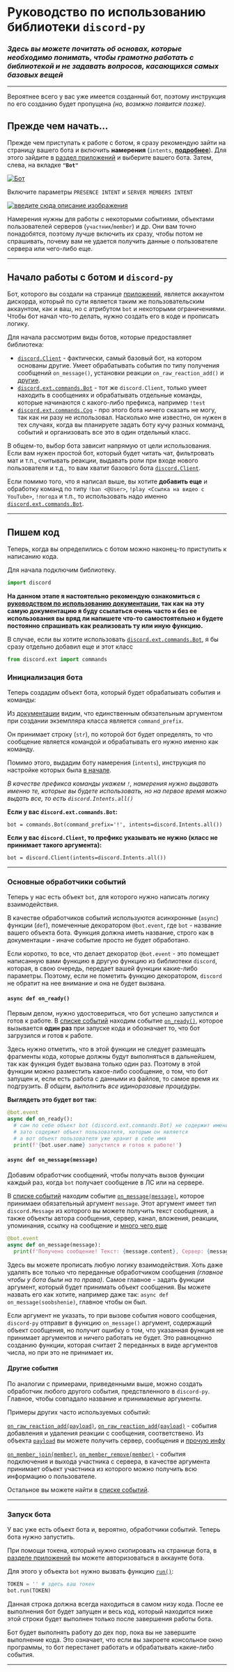 # **Руководство по использованию библиотеки `discord-py`**
### *Здесь вы можете почитать об основах, которые необходимо понимать, чтобы грамотно работать с библиотекой и не задавать вопросов, касающихся самых базовых вещей*
___

Вероятнее всего у вас уже имеется созданный бот, поэтому инструкция по его созданию будет пропущена *(но, возмжно появится позже)*.

## Прежде чем начать...

Прежде чем приступать к работе с ботом, я сразу рекомендую зайти на страницу вашего бота и включить **намерения** (`intents`, [**подробнее**][4]). Для этого зайдите в [раздел приложений][1] и выберите вашего бота. Затем, слева, на вкладке **`"Bot"`**

[![Бот][2]][2] 

Включите параметры `PRESENCE INTENT` и `SERVER MEMBERS INTENT`

[![введите сюда описание изображения][3]][3]

Намерения нужны для работы с некоторыми событиями, объектами пользователей серверов (`участник`/`member`) и др. Они вам точно понадобятся, поэтому лучше включить их сразу, чтобы потом не спрашивать, почему вам не удается получить данные о пользователе сервера или чего-либо еще.

---

## Начало работы с ботом и `discord-py`

Бот, которого вы создали на странице [приложений][9], является аккаунтом дискорда, который по сути является таким же пользовательским аккаунтом, как и ваш, но с атрибутом `bot` и некоторыми ограничениями. Чтобы бот начал что-то делать, нужно создать его в коде и прописать логику.

Для начала рассмотрим виды ботов, которые предоставляет библиотека:

- [`discord.Client`][5] - фактически, самый базовый бот, на котором основаны другие. Умеет обрабатывать события по типу получения сообщений `on_message()`, установки реакции `on_raw_reaction_add()` и [другие][6].
- [`discord.ext.commands.Bot`][7] - тот же `discord.Client`, только умеет находить в сообщениях и обрабатывать отдельные команды, которые начинаются с какого-либо префикса, например `!test`
- [`discord.ext.commands.Cog`][8] - про этого бота ничего сказать не могу, так как ни разу не использовал. Насколько мне известно, он нужен в тех случаях, когда вы планируете задать боту кучу разных комманд, событий и организовать все это в один отдельный класс.

В общем-то, выбор бота зависит напрямую от цели использования. Если вам нужен простой бот, который будет читать чат, фильтровать мат и т.п., считывать реакции, выдавать роли при входе нового пользователя и т.д., то вам хватит базового бота [`discord.Client`][5].

Если помимо того, что я написал выше, вы хотите **добавить еще** и обработку команд по типу `!ban <@User>`, `!play <Ссылка на видео с YouTube>`, `!погода` и т.п., то использовать надо именно  [`discord.ext.commands.Bot`][7].

---

## Пишем код

Теперь, когда вы определились с ботом можно наконец-то приступить к написанию кода.

Для начала подключим библиотеку.
```py
import discord
```

**На данном этапе я настоятельно рекомендую ознакомиться с [руководством по использованию документации][10], так как на эту самую документацию я буду ссылаться очень часто и без ее использования вы вряд ли напишете что-то самостоятельно и будете постоянно спрашивать как реализовать ту или иную функцию.**

В случае, если вы хотите использовать [`discord.ext.commands.Bot`][7], я бы сразу отдельно добавил еще и этот класс
```py
from discord.ext import commands
```

### Инициализация бота

Теперь создадим объект бота, который будет обрабатывать события и команды:

Из [документации][7] видим, что единственным обязательным аргументом при создании экземпляра класса является `command_prefix`.

Он принимает строку (`str`), по которой бот будет определять, то что сообщение является командой и обрабатывать его нужно именно как команду.

Помимо этого, выдадим боту намерения (`intents`), инструкция по настройке которых была [в начале][11].

*В качестве префикса команды укажем `!`, намерения нужно выдавать именно те, которые вы будете использовать, но на первое время можно выдать все, то есть `discord.Intents.all()`*

**Если у вас `discord.ext.commands.Bot`:**
```
bot = commands.Bot(command_prefix='!', intents=discord.Intents.all())
```
**Если у вас `discord.Client`, то префикс указывать не нужно (класс не принимает такого аргумента):**
```
bot = discord.Client(intents=discord.Intents.all())
```

---

### Основные обработчики событий

Теперь у нас есть объект `bot`, для которого нужно написать логику взаимодействия. 

В качестве обработчиков событий используются асинхронные (`async`) функции (`def`), помеченные декоратором `@bot.event`, где `bot` - название вашего объекта бота. Функция должна иметь название, строго как в документации - иначе событие просто не будет обработано.

Если коротко, то все, что делает декоратор `@bot.event` - это помещает написанную вами функцию в другую функцию из библиотеки `discord`, которая, в свою очередь, передает вашей функции какие-либо параметры. Поэтому, если не пометить функцию декоратором, `discord` не обратит на нее внимание и она не будет вызвана.

#### `async def on_ready()`

Первым делом, нужно удостовериться, что бот успешно запустился и готов к работе. В [списке событий][6] находим событие [`on_ready()`][12], которое вызывается **один раз** при запуске кода и обозначает то, что бот загрузился и готов к работе. 

Здесь нужно отметить, что в этой функции не следует размещать фрагменты кода, которые должны будут выполняться в дальнейшем, так как функция будет вызвана только один раз.
Поэтому в этой функции можно разместить какое-либо сообщение, о том, что бот запущен и, если есть работа с данными из файлов, то самое время их подгрузить. *В общем, выполнить все идиноразовые процедуры*.

**Выглядеть это будет вот так:**
```py
@bot.event
async def on_ready():
  # сам по себе объект bot (discord.ext.commands.Bot) не содержит имени бота
  # зато содержит объект пользователя, которым он является
  # а вот объект пользователя уже хранит в себе имя
  print(f'{bot.user.name} запустился и готов к работе!')
```

#### `async def on_message(message)`

Добавим обработчик сообщений, чтобы получать вызов функции каждый раз, когда `bot` получает сообщение в ЛС или на сервере. 

В [списке событий][6] находим событие [`on_message(message)`][13], которое принимаеи обязательный аргумент `message`. Этот аргумент имеет тип `discord.Message` из которого вы можете получить текст сообщения, а также объекты автора сообщения, сервер, канал, вложения, реакции, упоминания, ссылку на сообщение и [много чего еще][14]

```py
@bot.event
async def on_message(message):
  print(f'Получено сообщение! Текст: {message.content}, Сервер: {message.guild}')
```

Здесь вы можете прописать любую логику взаимодействия. Хоть даже удалять все только что переданные обработчиком сообщения *(главное чтобы у бота были на то права)*.
Самое главное - задать функции аргумент, который будет принимать объект сообщения. Вы можете назвать его как хотите, например даже так: `async def on_message(soobshenie)`, главное чтобы он был.

Если аргумент не указать, то при вызове события нового сообщения, `discord-py` отправит в функцию `on_message()` аргумент, содержащий объект сообщения, но получит ошибку о том, что указанная функция не принимает аргументов и ничего работать не будет. Это равноценно созданию функции, которая считает 2 переданных в виде аргументов числа, но при это не принимает их.

#### Другие события

По аналогии с примерами, приведенными выше, можно создать обработчик любого другого события, предствленного в `discord-py`. Главное, чтобы совпадало название и принимаемые аргументы. 

Примеры других часто используемых событий:

[`on_raw_reaction_add(payload)`][15], [`on_raw_reaction_add(payload)`][16] - события добавления и удаления реакции с сообщения, соответствено. Из объекта [`payload`][17] вы можете получить сервер, сообщения и [прочую инфу][17]

[`on_member_join(member)`][18], [`on_member_remove(member)`][18] - события подключения и выхода участника с сервера, в качестве аргумента принимает объект участника из которого можно получить всю информацию о пользователе.

Остальное вы можете найти в [списке событий][6].

---

### Запуск бота

У вас уже есть объект бота и, вероятно, обработчики событий. Теперь бота нужно запустить.

При помощи токена, который нужно скопировать на странице бота, в [разделе приложений][1] вы можете авторизоваться в аккаунте бота.

Для этого у объекта `bot` нужно вызвать функцию [`run()`][19]:
```py
TOKEN = '' # здесь ваш токен
bot.run(TOKEN)
```
Данная строка должна всегда находиться в самом низу кода. После ее выполнения бот будет запущен и весь код, который находится ниже этой строки будет выполнен только после завершения работы бота.

Бот будет выполнять работу до дех пор, пока вы не завершите выполнение кода. Это означает, что если вы закроете консольное окно программы, то бот перестанет работать и обрабатывать какие-либо события.

---

[1]: https://discord.com/developers/applications
[2]: https://i.stack.imgur.com/ZnOYm.png
[3]: https://i.stack.imgur.com/HZCQP.png
[4]: https://discordpy.readthedocs.io/en/stable/intents.html
[5]: https://discordpy.readthedocs.io/en/stable/api.html?highlight=client#discord.Client
[6]: https://discordpy.readthedocs.io/en/stable/api.html?highlight=event#discord-api-events
[7]: https://discordpy.readthedocs.io/en/stable/ext/commands/api.html?highlight=bot#discord.ext.commands.Bot
[8]: https://discordpy.readthedocs.io/en/stable/ext/commands/api.html?highlight=cog#discord.ext.commands.Cog
[9]: https://discord.com/developers/applications
[10]: https://github.com/denisnumb/discord-py-guide/blob/main/using_docs.md#%D1%80%D1%83%D0%BA%D0%BE%D0%B2%D0%BE%D0%B4%D1%81%D1%82%D0%B2%D0%BE-%D0%BF%D0%BE-%D0%B8%D1%81%D0%BF%D0%BE%D0%BB%D1%8C%D0%B7%D0%BE%D0%B2%D0%B0%D0%BD%D0%B8%D1%8E-%D0%B4%D0%BE%D0%BA%D1%83%D0%BC%D0%B5%D0%BD%D1%82%D0%B0%D1%86%D0%B8%D0%B8-discord-py
[11]: https://github.com/denisnumb/discord-py-guide/blob/main/discord-py.md#%D0%BF%D1%80%D0%B5%D0%B6%D0%B4%D0%B5-%D1%87%D0%B5%D0%BC-%D0%BD%D0%B0%D1%87%D0%B0%D1%82%D1%8C
[12]: https://discordpy.readthedocs.io/en/stable/api.html?highlight=event#discord.on_ready
[13]: https://discordpy.readthedocs.io/en/stable/api.html?highlight=event#discord.on_message
[14]: https://discordpy.readthedocs.io/en/stable/api.html?highlight=event#discord.Message
[15]: https://discordpy.readthedocs.io/en/stable/api.html?highlight=on_raw_reaction_add#discord.on_raw_reaction_add
[16]: https://discordpy.readthedocs.io/en/stable/api.html?highlight=on_raw_reaction_add#discord.on_raw_reaction_remove
[17]: https://discordpy.readthedocs.io/en/stable/api.html?highlight=on_raw_reaction_add#discord.RawReactionActionEvent
[18]: https://discordpy.readthedocs.io/en/stable/api.html?highlight=on_raw_reaction_add#discord.on_member_join
[19]: https://discordpy.readthedocs.io/en/stable/ext/commands/api.html?highlight=bot#discord.ext.commands.Bot.run
